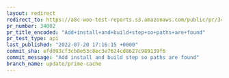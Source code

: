 ```yaml
---
layout: redirect
redirect_to: https://a8c-woo-test-reports.s3.amazonaws.com/public/pr/34002/api/index.html
pr_number: 34002
pr_title_encoded: "Add+install+and+build+step+so+paths+are+found"
pr_test_type: api
last_published: "2022-07-20 17:16:15 +0000"
commit_sha: efd093cf3cb0e53c8ec3e7624cd8627c989139f6
commit_message: "Add install and build step so paths are found"
branch_name: update/prime-cache
---
```

